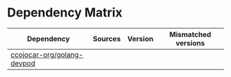 # Dependency Matrix

Dependency | Sources | Version | Mismatched versions
---------- | ------- | ------- | -------------------
[ccojocar-org/golang-devpod](https://github.com/ccojocar-org/golang-devpod.git) |  | []() | 

